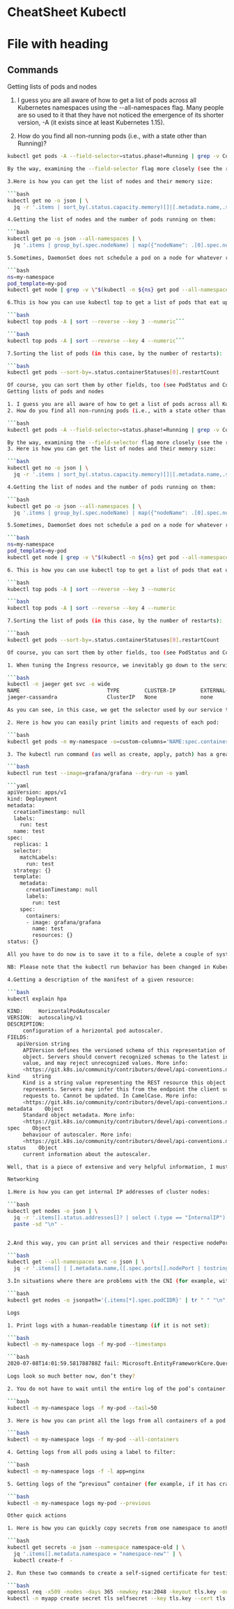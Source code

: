 # CheatSheet Kubectl
# File with heading

## Commands

Getting lists of pods and nodes

1. I guess you are all aware of how to get a list of pods across all Kubernetes namespaces using the --all-namespaces flag. Many people are so used to it that they have not noticed the emergence of its shorter version, -A (it exists since at least Kubernetes 1.15).

2. How do you find all non-running pods (i.e., with a state other than Running)?

```bash
kubectl get pods -A --field-selector=status.phase!=Running | grep -v Complete```

By the way, examining the --field-selector flag more closely (see the relevant documentation) might be a good general recommendation.

3.Here is how you can get the list of nodes and their memory size:

```bash
kubectl get no -o json | \
  jq -r '.items | sort_by(.status.capacity.memory)[]|[.metadata.name,.status.capacity.memory]| @tsv'```

4.Getting the list of nodes and the number of pods running on them:

```bash
kubectl get po -o json --all-namespaces | \
  jq '.items | group_by(.spec.nodeName) | map({"nodeName": .[0].spec.nodeName, "count": length}) | sort_by(.count)'```

5.Sometimes, DaemonSet does not schedule a pod on a node for whatever reason. Manually searching for them is a tedious task, so here is a mini-script to get a list of such nodes:

```bash
ns=my-namespace
pod_template=my-pod
kubectl get node | grep -v \"$(kubectl -n ${ns} get pod --all-namespaces -o wide | fgrep ${pod_template} | awk '{print $8}' | xargs -n 1 echo -n "\|" | sed 's/[[:space:]]*//g')\"

6.This is how you can use kubectl top to get a list of pods that eat up CPU and memory resources:

```bash
kubectl top pods -A | sort --reverse --key 3 --numeric```

```bash
kubectl top pods -A | sort --reverse --key 4 --numeric```

7.Sorting the list of pods (in this case, by the number of restarts):

```bash
kubectl get pods --sort-by=.status.containerStatuses[0].restartCount

Of course, you can sort them by other fields, too (see PodStatus and ContainerStatus for details).
Getting lists of pods and nodes

1. I guess you are all aware of how to get a list of pods across all Kubernetes namespaces using the --all-namespaces flag. Many people are so used to it that they have not noticed the emergence of its shorter version, -A (it exists since at least Kubernetes 1.15).
2. How do you find all non-running pods (i.e., with a state other than Running)?

```bash
kubectl get pods -A --field-selector=status.phase!=Running | grep -v Complete

By the way, examining the --field-selector flag more closely (see the relevant documentation) might be a good general recommendation.
3. Here is how you can get the list of nodes and their memory size:

```bash
kubectl get no -o json | \
  jq -r '.items | sort_by(.status.capacity.memory)[]|[.metadata.name,.status.capacity.memory]| @tsv'

4.Getting the list of nodes and the number of pods running on them:

```bash
kubectl get po -o json --all-namespaces | \
  jq '.items | group_by(.spec.nodeName) | map({"nodeName": .[0].spec.nodeName, "count": length}) | sort_by(.count)'

5.Sometimes, DaemonSet does not schedule a pod on a node for whatever reason. Manually searching for them is a tedious task, so here is a mini-script to get a list of such nodes:

```bash
ns=my-namespace
pod_template=my-pod
kubectl get node | grep -v \"$(kubectl -n ${ns} get pod --all-namespaces -o wide | fgrep ${pod_template} | awk '{print $8}' | xargs -n 1 echo -n "\|" | sed 's/[[:space:]]*//g')\"

6. This is how you can use kubectl top to get a list of pods that eat up CPU and memory resources:

```bash
kubectl top pods -A | sort --reverse --key 3 --numeric

```bash
kubectl top pods -A | sort --reverse --key 4 --numeric

7.Sorting the list of pods (in this case, by the number of restarts):

```bash
kubectl get pods --sort-by=.status.containerStatuses[0].restartCount

Of course, you can sort them by other fields, too (see PodStatus and ContainerStatus for details).

1. When tuning the Ingress resource, we inevitably go down to the service itself and then search for pods based on its selector. I used to look for this selector in the service manifest, but later switched to the -o wide flag:

```bash
kubectl -n jaeger get svc -o wide
NAME                            TYPE        CLUSTER-IP        EXTERNAL-IP   PORT(S)                                  AGE   SELECTOR
jaeger-cassandra                ClusterIP   None              none        9042/TCP                                 77d   app=cassandracluster,cassandracluster=jaeger-cassandra,cluster=jaeger-cassandra

As you can see, in this case, we get the selector used by our service to find the appropriate pods.

2. Here is how you can easily print limits and requests of each pod:

```bash
kubectl get pods -n my-namespace -o=custom-columns='NAME:spec.containers[*].name,MEMREQ:spec.containers[*].resources.requests.memory,MEMLIM:spec.containers[*].resources.limits.memory,CPUREQ:spec.containers[*].resources.requests.cpu,CPULIM:spec.containers[*].resources.limits.cpu'

3. The kubectl run command (as well as create, apply, patch) has a great feature that allows you to see the expected changes without actually applying them — the --dry-run flag. When it is used with -o yaml, this command outputs the manifest of the required object. For example:

```bash
kubectl run test --image=grafana/grafana --dry-run -o yaml

```yaml
apiVersion: apps/v1
kind: Deployment
metadata:
  creationTimestamp: null
  labels:
    run: test
  name: test
spec:
  replicas: 1
  selector:
    matchLabels:
      run: test
  strategy: {}
  template:
    metadata:
      creationTimestamp: null
      labels:
        run: test
    spec:
      containers:
      - image: grafana/grafana
        name: test
        resources: {}
status: {}

All you have to do now is to save it to a file, delete a couple of system/unnecessary fields, et voila.

NB: Please note that the kubectl run behavior has been changed in Kubernetes v1.18 (now, it generates Pods instead of Deployments). 

4.Getting a description of the manifest of a given resource:

```bash
kubectl explain hpa

KIND:     HorizontalPodAutoscaler
VERSION:  autoscaling/v1
DESCRIPTION:
     configuration of a horizontal pod autoscaler.
FIELDS:
   apiVersion string
     APIVersion defines the versioned schema of this representation of an
     object. Servers should convert recognized schemas to the latest internal
     value, and may reject unrecognized values. More info:
     <https://git.k8s.io/community/contributors/devel/api-conventions.md#resources>
kind    string
     Kind is a string value representing the REST resource this object
     represents. Servers may infer this from the endpoint the client submits
     requests to. Cannot be updated. In CamelCase. More info:
     <https://git.k8s.io/community/contributors/devel/api-conventions.md#types-kinds>
metadata    Object
     Standard object metadata. More info:
     <https://git.k8s.io/community/contributors/devel/api-conventions.md#metadata>
spec    Object
     behaviour of autoscaler. More info:
     <https://git.k8s.io/community/contributors/devel/api-conventions.md#spec-and-status>.
status    Object
     current information about the autoscaler.

Well, that is a piece of extensive and very helpful information, I must say.

Networking

1.Here is how you can get internal IP addresses of cluster nodes:

```bash
kubectl get nodes -o json | \
  jq -r '.items[].status.addresses[]? | select (.type == "InternalIP") | .address' | \
  paste -sd "\n" -


2.And this way, you can print all services and their respective nodePorts:

```bash
kubectl get --all-namespaces svc -o json | \
  jq -r '.items[] | [.metadata.name,([.spec.ports[].nodePort | tostring ] | join("|"))]| @tsv'

3.In situations where there are problems with the CNI (for example, with Flannel), you have to check the routes to identify the problem pod. Pod subnets that are used in the cluster can be very helpful in this task:

```bash
kubectl get nodes -o jsonpath='{.items[*].spec.podCIDR}' | tr " " "\n"

Logs

1. Print logs with a human-readable timestamp (if it is not set):

```bash
kubectl -n my-namespace logs -f my-pod --timestamps

```bash
2020-07-08T14:01:59.581788788Z fail: Microsoft.EntityFrameworkCore.Query[10100]```

Logs look so much better now, don’t they?

2. You do not have to wait until the entire log of the pod’s container is printed out — just use --tail:

```bash
kubectl -n my-namespace logs -f my-pod --tail=50

3. Here is how you can print all the logs from all containers of a pod:

```bash
kubectl -n my-namespace logs -f my-pod --all-containers

4. Getting logs from all pods using a label to filter:

```bash
kubectl -n my-namespace logs -f -l app=nginx

5. Getting logs of the “previous” container (for example, if it has crashed):

```bash
kubectl -n my-namespace logs my-pod --previous

Other quick actions

1. Here is how you can quickly copy secrets from one namespace to another:

```bash
kubectl get secrets -o json --namespace namespace-old | \
  jq '.items[].metadata.namespace = "namespace-new"' | \
  kubectl create-f  -

2. Run these two commands to create a self-signed certificate for testing:

```bash
openssl req -x509 -nodes -days 365 -newkey rsa:2048 -keyout tls.key -out tls.crt -subj "/CN=grafana.mysite.ru/O=MyOrganization"
kubectl -n myapp create secret tls selfsecret --key tls.key --cert tls.crt.
